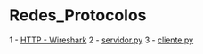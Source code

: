 # Redes_Protocolos

1 - [HTTP - Wireshark](https://www.youtube.com/watch?v=BBZkBVJJR-c)
2 - [servidor.py](https://www.youtube.com/watch?v=v3zVT4HJxYI)
3 - [cliente.py](https://www.youtube.com/watch?v=vbUuJ2_6wqs)
